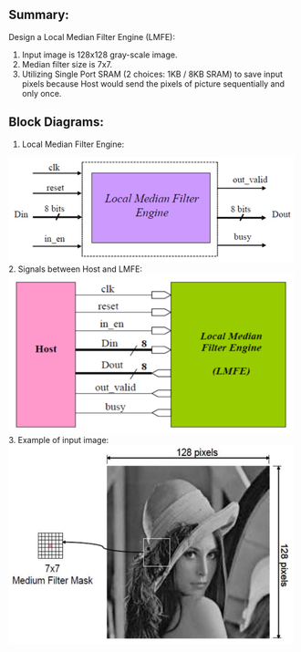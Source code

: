 ## Summary:
Design a Local Median Filter Engine (LMFE):  
1. Input image is 128x128 gray-scale image.  
2. Median filter size is 7x7.  
3. Utilizing Single Port SRAM (2 choices: 1KB / 8KB SRAM) to save input pixels because Host would send the pixels of picture sequentially and only once.

## Block Diagrams:  
1. Local Median Filter Engine:
<img src=https://github.com/02stevenyang850527/CVSD/blob/master/pics/hw3_1.png alt="LMFE" width=500 height=185>  
2. Signals between Host and LMFE:
<img src=https://github.com/02stevenyang850527/CVSD/blob/master/pics/hww3_2.png alt="hw3_2" width=500 height=280>  
3. Example of input image:  
<img src=https://github.com/02stevenyang850527/CVSD/blob/master/pics/hw3_3.png alt="hw3_3" width=500 height=350>  



